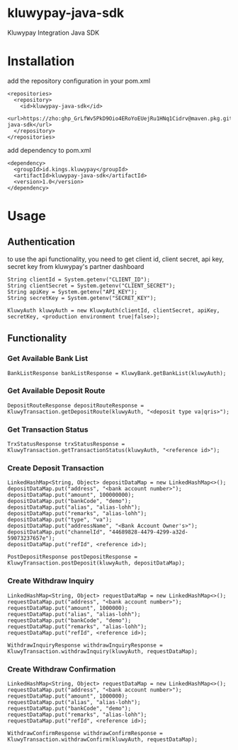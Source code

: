 # kluwypay-java-sdk
Kluwypay Integration Java SDK

# Installation

add the repository configuration in your pom.xml
```
<repositories>
  <repository>
    <id>kluwypay-java-sdk</id>
    <url>https://zho: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@maven.pkg.github.com/zho/kluwypay-java-sdk</url>
  </repository>
</repositories>
```

add dependency to pom.xml
```
<dependency>
  <groupId>id.kings.kluwypay</groupId>
  <artifactId>kluwypay-java-sdk</artifactId>
  <version>1.0</version>
</dependency>
```

# Usage
## Authentication
to use the api functionality, you need to get client id, client secret, api key, secret key from kluwypay's partner dashboard
```
String clientId = System.getenv("CLIENT_ID");
String clientSecret = System.getenv("CLIENT_SECRET");
String apiKey = System.getenv("API_KEY");
String secretKey = System.getenv("SECRET_KEY");

KluwyAuth kluwyAuth = new KluwyAuth(clientId, clientSecret, apiKey, secretKey, <production environment true|false>);
```
## Functionality
### Get Available Bank List
```
BankListResponse bankListResponse = KluwyBank.getBankList(kluwyAuth);
```
### Get Available Deposit Route
```
DepositRouteResponse depositRouteResponse = KluwyTransaction.getDepositRoute(kluwyAuth, "<deposit type va|qris>");
```
### Get Transaction Status
```
TrxStatusResponse trxStatusResponse = KluwyTransaction.getTransactionStatus(kluwyAuth, "<reference id>");
```
### Create Deposit Transaction
```
LinkedHashMap<String, Object> depositDataMap = new LinkedHashMap<>();
depositDataMap.put("address", "<bank account number>");
depositDataMap.put("amount", 100000000);
depositDataMap.put("bankCode", "demo");
depositDataMap.put("alias", "alias-lohh");
depositDataMap.put("remarks", "alias-lohh");
depositDataMap.put("type", "va");
depositDataMap.put("addressName", "<Bank Account Owner's>");
depositDataMap.put("channelId", "44689828-4479-4299-a32d-59073237657e");
depositDataMap.put("refId", <reference id>);

PostDepositResponse postDepositResponse = KluwyTransaction.postDeposit(kluwyAuth, depositDataMap);
```
### Create Withdraw Inquiry
```
LinkedHashMap<String, Object> requestDataMap = new LinkedHashMap<>();
requestDataMap.put("address", "<bank account number>");
requestDataMap.put("amount", 1000000);
requestDataMap.put("alias", "alias-lohh");
requestDataMap.put("bankCode", "demo");
requestDataMap.put("remarks", "alias-lohh");
requestDataMap.put("refId", <reference id>);

WithdrawInquiryResponse withdrawInquiryResponse = KluwyTransaction.withdrawInquiry(kluwyAuth, requestDataMap);
```
### Create Withdraw Confirmation
```
LinkedHashMap<String, Object> requestDataMap = new LinkedHashMap<>();
requestDataMap.put("address", "<bank account number>");
requestDataMap.put("amount", 1000000);
requestDataMap.put("alias", "alias-lohh");
requestDataMap.put("bankCode", "demo");
requestDataMap.put("remarks", "alias-lohh");
requestDataMap.put("refId", <reference id>);

WithdrawConfirmResponse withdrawConfirmResponse = KluwyTransaction.withdrawConfirm(kluwyAuth, requestDataMap);
```

